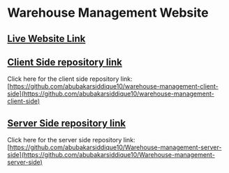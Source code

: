 # Warehouse Management Website

## [Live Website Link](https://phone-corner-e38c5.web.app/)

## [Client Side repository link](https://github.com/abubakarsiddique10/warehouse-management-client-side)
Click here for the client side repository link: [https://github.com/abubakarsiddique10/warehouse-management-client-side](https://github.com/abubakarsiddique10/warehouse-management-client-side)



## [Server Side repository link](https://github.com/abubakarsiddique10/Warehouse-management-server-side)
Click here for the server side repository link: [https://github.com/abubakarsiddique10/Warehouse-management-server-side](https://github.com/abubakarsiddique10/Warehouse-management-server-side)